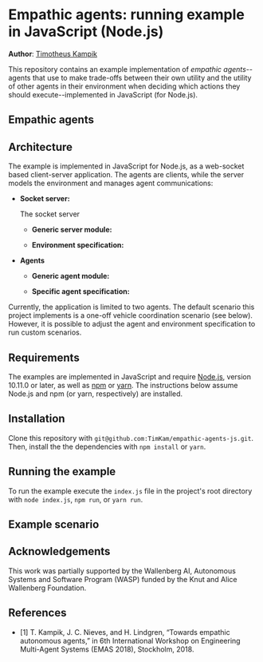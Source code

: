 # Empathic agents: running example in JavaScript (Node.js)
**Author**: [Timotheus Kampik](https://github.com/TimKam)

This repository contains an example implementation of *empathic agents*--agents that use to make trade-offs between their own utility and the utility of other agents in their environment when deciding which actions they should execute--implemented in JavaScript (for Node.js).

## Empathic agents



## Architecture
The example is implemented in JavaScript for Node.js, as a web-socket based client-server application.
The agents are clients, while the server models the environment and manages agent communications:

* **Socket server:**

    The socket server

    * **Generic server module:**


    * **Environment specification:**

* **Agents**

    * **Generic agent module:**

    * **Specific agent specification:**

Currently, the application is limited to two agents.
The default scenario this project implements is a one-off vehicle coordination scenario (see below).
However, it is possible to adjust the agent and environment specification to run custom scenarios.

## Requirements
The examples are implemented in JavaScript and require [Node.js](https://nodejs.org/), version 10.11.0 or later, as well as [npm](https://www.npmjs.com/) or [yarn](https://yarnpkg.com).
The instructions below assume Node.js and npm (or yarn, respectively) are installed.

## Installation
Clone this repository with ``git@github.com:TimKam/empathic-agents-js.git``.
Then, install the the dependencies with ``npm install`` or ``yarn``.

## Running the example
To run the example execute the ``index.js`` file in the project's root directory with ``node index.js``, ``npm run``, or ``yarn run``.

## Example scenario


## Acknowledgements
This work was partially supported by the Wallenberg AI, Autonomous Systems and Software Program (WASP) funded by the Knut and Alice Wallenberg Foundation.

## References
*   [1] T. Kampik, J. C. Nieves, and H. Lindgren, “Towards empathic autonomous agents,” in 6th International Workshop on Engineering Multi-Agent Systems (EMAS 2018), Stockholm, 2018.
